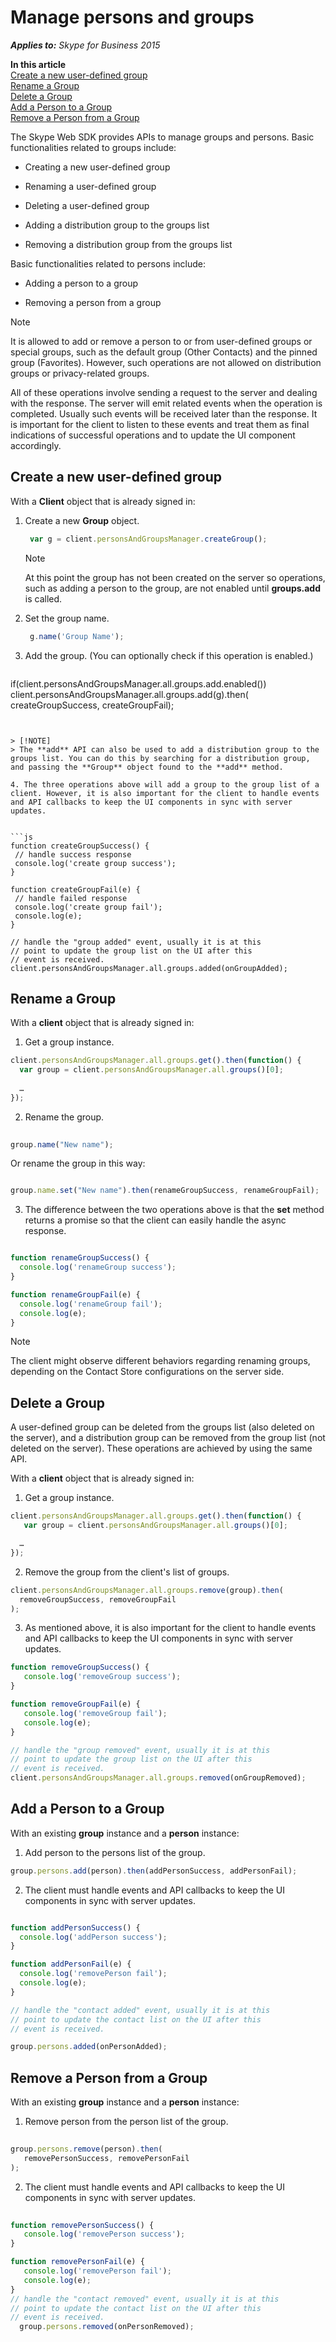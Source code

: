 
# Manage persons and groups


 _**Applies to:** Skype for Business 2015_

 **In this article**  
[Create a new user-defined group](#sectionSection1)  
[Rename a Group](#sectionSection2)  
[Delete a Group](#sectionSection3)  
[Add a Person to a Group](#sectionSection4)  
[Remove a Person from a Group](#sectionSection5)  


The Skype Web SDK provides APIs to manage groups and persons. Basic functionalities related to groups include:

- Creating a new user-defined group
    
- Renaming a user-defined group
    
- Deleting a user-defined group
    
- Adding a distribution group to the groups list
    
- Removing a distribution group from the groups list
    
Basic functionalities related to persons include:

- Adding a person to a group
    
- Removing a person from a group
    

> [!NOTE] 
> It is allowed to add or remove a person to or from user-defined groups or special groups, such as the default group (Other Contacts) and the pinned group (Favorites). However, such operations are not allowed on distribution groups or privacy-related groups.

All of these operations involve sending a request to the server and dealing with the response. The server will emit related events when the operation is completed. Usually such events will be received later than the response. It is important for the client to listen to these events and treat them as final indications of successful operations and to update the UI component accordingly.

## Create a new user-defined group
<a name="sectionSection1"> </a>

With a  **Client** object that is already signed in:


1. Create a new **Group** object. 
    

   ```js
    var g = client.personsAndGroupsManager.createGroup();
   ```


   > [!NOTE] 
   > At this point the group has not been created on the server so operations, such as adding a person to the group, are not enabled until **groups.add** is called.

2. Set the group name.
    

   ```js
    g.name('Group Name');
   ```

3. Add the group. (You can optionally check if this operation is enabled.)
    

   ```js
  if(client.personsAndGroupsManager.all.groups.add.enabled())
    client.personsAndGroupsManager.all.groups.add(g).then(
      createGroupSuccess, createGroupFail);

   ```


   > [!NOTE] 
   > The **add** API can also be used to add a distribution group to the groups list. You can do this by searching for a distribution group, and passing the **Group** object found to the **add** method.

4. The three operations above will add a group to the group list of a client. However, it is also important for the client to handle events and API callbacks to keep the UI components in sync with server updates.
    

   ```js
   function createGroupSuccess() {
   	// handle success response
   	console.log('create group success');
   }
   
   function createGroupFail(e) {
   	// handle failed response
   	console.log('create group fail');
   	console.log(e);
   }

   // handle the "group added" event, usually it is at this
   // point to update the group list on the UI after this
   // event is received.
   client.personsAndGroupsManager.all.groups.added(onGroupAdded);
   
  ```


## Rename a Group
<a name="sectionSection2"> </a>

With a  **client** object that is already signed in:


1. Get a group instance.

  ```js
  client.personsAndGroupsManager.all.groups.get().then(function() {
	var group = client.personsAndGroupsManager.all.groups()[0];
	
	…
});

  ```

2. Rename the group.
    

 ```js
  
 group.name("New name");

   ```


   Or rename the group in this way:
    


  ```js
  
 group.name.set("New name").then(renameGroupSuccess, renameGroupFail);

   ```

3. The difference between the two operations above is that the  **set** method returns a promise so that the client can easily handle the async response.
    

  ```js
  
  function renameGroupSuccess() {
  	console.log('renameGroup success');
  }
 
  function renameGroupFail(e) {
  	console.log('renameGroup fail');
  	console.log(e);
  }
 
   ```


> [!NOTE] 
> The client might observe different behaviors regarding renaming groups, depending on the Contact Store configurations on the server side.


## Delete a Group
<a name="sectionSection3"> </a>

A user-defined group can be deleted from the groups list (also deleted on the server), and a distribution group can be removed from the group list (not deleted on the server). These operations are achieved by using the same API.

With a  **client** object that is already signed in:


1. Get a group instance.
    

  ```js
 client.personsAndGroupsManager.all.groups.get().then(function() {
     var group = client.personsAndGroupsManager.all.groups()[0];

	…
});

  ```

2. Remove the group from the client's list of groups.
    

  ```js
 client.personsAndGroupsManager.all.groups.remove(group).then(
 	removeGroupSuccess, removeGroupFail
 );
 
  ```

3. As mentioned above, it is also important for the client to handle events and API callbacks to keep the UI components in sync with server updates.

 ```js
 function removeGroupSuccess() {
 	console.log('removeGroup success');
 }

 function removeGroupFail(e) {
 	console.log('removeGroup fail');
 	console.log(e);
 }
 
 // handle the "group removed" event, usually it is at this
 // point to update the group list on the UI after this
 // event is received.
 client.personsAndGroupsManager.all.groups.removed(onGroupRemoved);

  ```


## Add a Person to a Group
<a name="sectionSection4"> </a>

With an existing  **group** instance and a **person** instance:


1. Add person to the persons list of the group.
    

  ```js
  group.persons.add(person).then(addPersonSuccess, addPersonFail);
  
   ```

2. The client must handle events and API callbacks to keep the UI components in sync with server updates.
    

  ```js
  
 function addPersonSuccess() {
 	console.log('addPerson success');
 }
 
 function addPersonFail(e) {
 	console.log('removePerson fail');
 	console.log(e);
 }
 
 // handle the "contact added" event, usually it is at this
 // point to update the contact list on the UI after this
 // event is received.
 
 group.persons.added(onPersonAdded);
 
 ```


## Remove a Person from a Group
<a name="sectionSection5"> </a>

With an existing  **group** instance and a **person** instance:


1. Remove person from the person list of the group.
    

 ```js
  
 group.persons.remove(person).then(
 	removePersonSuccess, removePersonFail
 );

   ```

2. The client must handle events and API callbacks to keep the UI components in sync with server updates.
    

 ```js
   
 function removePersonSuccess() {
 	console.log('removePerson success');
 }
 
 function removePersonFail(e) {
 	console.log('removePerson fail');
 	console.log(e);
 }
 // handle the "contact removed" event, usually it is at this
 // point to update the contact list on the UI after this
 // event is received.
   group.persons.removed(onPersonRemoved);
 
   ```

